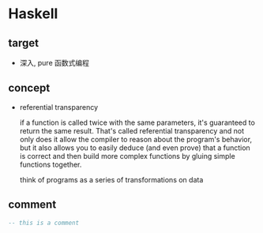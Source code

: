 # Haskell

## target

- 深入, pure 函数式编程

## concept

- referential transparency

  if a function is called twice with the same parameters, it's guaranteed to return the same result. That's called referential transparency and not only does it allow the compiler to reason about the program's behavior, but it also allows you to easily deduce (and even prove) that a function is correct and then build more complex functions by gluing simple functions together.

  think of programs as a series of transformations on data

## comment

```hs
-- this is a comment
```
